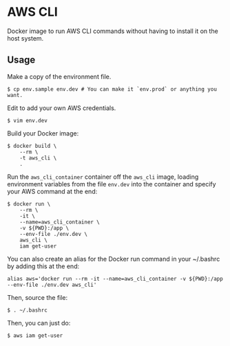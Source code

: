 # AWS CLI

Docker image to run AWS CLI commands without having to install it on the host system.

## Usage
Make a copy of the environment file.
```
$ cp env.sample env.dev # You can make it `env.prod` or anything you want.
```

Edit to add your own AWS credentials.
```
$ vim env.dev
```

Build your Docker image:
```
$ docker build \
    --rm \
    -t aws_cli \
    .
```

Run the `aws_cli_container` container off the `aws_cli` image, loading environment variables from the file `env.dev` into the container and specify your AWS command at the end:
```
$ docker run \
    --rm \
    -it \
    --name=aws_cli_container \
    -v ${PWD}:/app \
    --env-file ./env.dev \
    aws_cli \
    iam get-user
```

You can also create an alias for the Docker run command in your ~/.bashrc by adding this at the end:
```
alias aws='docker run --rm -it --name=aws_cli_container -v ${PWD}:/app --env-file ./env.dev aws_cli'

```

Then, source the file:
```
$ . ~/.bashrc
```

Then, you can just do:
```
$ aws iam get-user
```